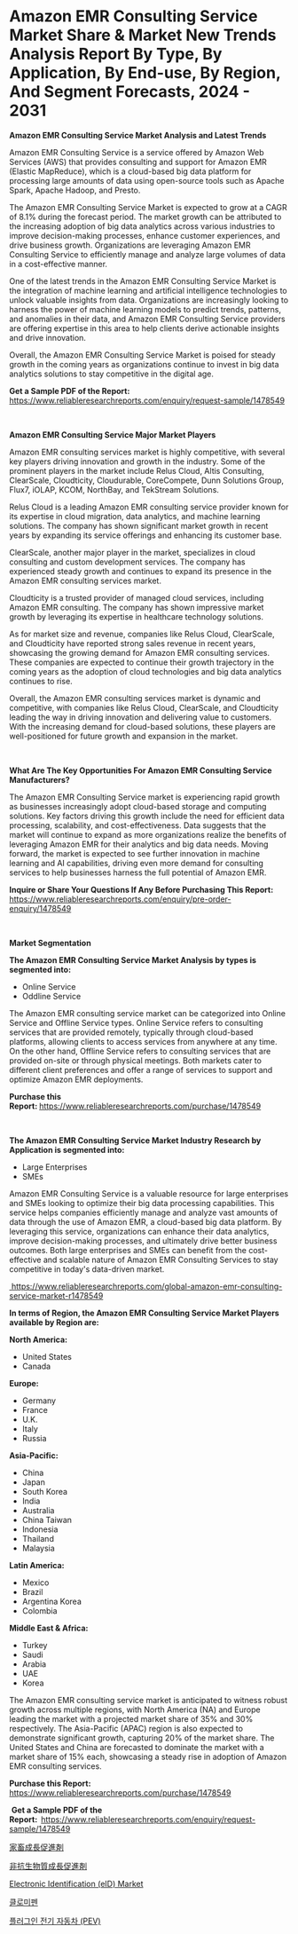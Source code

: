 <p><h1>Amazon EMR Consulting Service Market Share & Market New Trends Analysis Report By Type, By Application, By End-use, By Region, And Segment Forecasts, 2024 - 2031</h1></p><p><strong>Amazon EMR Consulting Service Market Analysis and Latest Trends</strong></p>
<p><p>Amazon EMR Consulting Service is a service offered by Amazon Web Services (AWS) that provides consulting and support for Amazon EMR (Elastic MapReduce), which is a cloud-based big data platform for processing large amounts of data using open-source tools such as Apache Spark, Apache Hadoop, and Presto.</p><p>The Amazon EMR Consulting Service Market is expected to grow at a CAGR of 8.1% during the forecast period. The market growth can be attributed to the increasing adoption of big data analytics across various industries to improve decision-making processes, enhance customer experiences, and drive business growth. Organizations are leveraging Amazon EMR Consulting Service to efficiently manage and analyze large volumes of data in a cost-effective manner.</p><p>One of the latest trends in the Amazon EMR Consulting Service Market is the integration of machine learning and artificial intelligence technologies to unlock valuable insights from data. Organizations are increasingly looking to harness the power of machine learning models to predict trends, patterns, and anomalies in their data, and Amazon EMR Consulting Service providers are offering expertise in this area to help clients derive actionable insights and drive innovation.</p><p>Overall, the Amazon EMR Consulting Service Market is poised for steady growth in the coming years as organizations continue to invest in big data analytics solutions to stay competitive in the digital age.</p></p>
<p><strong>Get a Sample PDF of the Report:&nbsp;</strong> <a href="https://www.reliableresearchreports.com/enquiry/request-sample/1478549">https://www.reliableresearchreports.com/enquiry/request-sample/1478549</a></p>
<p>&nbsp;</p>
<p><strong>Amazon EMR Consulting Service Major Market Players</strong></p>
<p><p>Amazon EMR consulting services market is highly competitive, with several key players driving innovation and growth in the industry. Some of the prominent players in the market include Relus Cloud, Altis Consulting, ClearScale, Cloudticity, Cloudurable, CoreCompete, Dunn Solutions Group, Flux7, iOLAP, KCOM, NorthBay, and TekStream Solutions.</p><p>Relus Cloud is a leading Amazon EMR consulting service provider known for its expertise in cloud migration, data analytics, and machine learning solutions. The company has shown significant market growth in recent years by expanding its service offerings and enhancing its customer base.</p><p>ClearScale, another major player in the market, specializes in cloud consulting and custom development services. The company has experienced steady growth and continues to expand its presence in the Amazon EMR consulting services market.</p><p>Cloudticity is a trusted provider of managed cloud services, including Amazon EMR consulting. The company has shown impressive market growth by leveraging its expertise in healthcare technology solutions.</p><p>As for market size and revenue, companies like Relus Cloud, ClearScale, and Cloudticity have reported strong sales revenue in recent years, showcasing the growing demand for Amazon EMR consulting services. These companies are expected to continue their growth trajectory in the coming years as the adoption of cloud technologies and big data analytics continues to rise.</p><p>Overall, the Amazon EMR consulting services market is dynamic and competitive, with companies like Relus Cloud, ClearScale, and Cloudticity leading the way in driving innovation and delivering value to customers. With the increasing demand for cloud-based solutions, these players are well-positioned for future growth and expansion in the market.</p></p>
<p>&nbsp;</p>
<p><strong>What Are The Key Opportunities For Amazon EMR Consulting Service Manufacturers?</strong></p>
<p><p>The Amazon EMR Consulting Service market is experiencing rapid growth as businesses increasingly adopt cloud-based storage and computing solutions. Key factors driving this growth include the need for efficient data processing, scalability, and cost-effectiveness. Data suggests that the market will continue to expand as more organizations realize the benefits of leveraging Amazon EMR for their analytics and big data needs. Moving forward, the market is expected to see further innovation in machine learning and AI capabilities, driving even more demand for consulting services to help businesses harness the full potential of Amazon EMR.</p></p>
<p><strong>Inquire or Share Your Questions If Any Before Purchasing This Report:</strong> <a href="https://www.reliableresearchreports.com/enquiry/pre-order-enquiry/1478549">https://www.reliableresearchreports.com/enquiry/pre-order-enquiry/1478549</a></p>
<p>&nbsp;</p>
<p><strong>Market Segmentation</strong></p>
<p><strong>The Amazon EMR Consulting Service Market Analysis by types is segmented into:</strong></p>
<p><ul><li>Online Service</li><li>Oddline Service</li></ul></p>
<p><p>The Amazon EMR consulting service market can be categorized into Online Service and Offline Service types. Online Service refers to consulting services that are provided remotely, typically through cloud-based platforms, allowing clients to access services from anywhere at any time. On the other hand, Offline Service refers to consulting services that are provided on-site or through physical meetings. Both markets cater to different client preferences and offer a range of services to support and optimize Amazon EMR deployments.</p></p>
<p><strong>Purchase this Report:&nbsp;</strong><a href="https://www.reliableresearchreports.com/purchase/1478549">https://www.reliableresearchreports.com/purchase/1478549</a></p>
<p>&nbsp;</p>
<p><strong>The Amazon EMR Consulting Service Market Industry Research by Application is segmented into:</strong></p>
<p><ul><li>Large Enterprises</li><li>SMEs</li></ul></p>
<p><p>Amazon EMR Consulting Service is a valuable resource for large enterprises and SMEs looking to optimize their big data processing capabilities. This service helps companies efficiently manage and analyze vast amounts of data through the use of Amazon EMR, a cloud-based big data platform. By leveraging this service, organizations can enhance their data analytics, improve decision-making processes, and ultimately drive better business outcomes. Both large enterprises and SMEs can benefit from the cost-effective and scalable nature of Amazon EMR Consulting Services to stay competitive in today's data-driven market.</p></p>
<p><a href="https://www.reliableresearchreports.com/global-amazon-emr-consulting-service-market-r1478549">&nbsp;https://www.reliableresearchreports.com/global-amazon-emr-consulting-service-market-r1478549</a></p>
<p><strong>In terms of Region, the Amazon EMR Consulting Service Market Players available by Region are:</strong></p>
<p>
    <p> <strong> North America: </strong>
        <ul>
            <li>United States</li>
            <li>Canada</li>
        </ul>
        </p> 
    <p> <strong> Europe: </strong>
        <ul>
            <li>Germany</li>
            <li>France</li>
            <li>U.K.</li>
            <li>Italy</li>
            <li>Russia</li>
        </ul>
        </p> 
    <p> <strong> Asia-Pacific: </strong>
        <ul>
            <li>China</li>
            <li>Japan</li>
            <li>South Korea</li>
            <li>India</li>
            <li>Australia</li>
            <li>China Taiwan</li>
            <li>Indonesia</li>
            <li>Thailand</li>
            <li>Malaysia</li>
        </ul>
        </p> 
    <p> <strong> Latin America: </strong>
        <ul>
            <li>Mexico</li>
            <li>Brazil</li>
            <li>Argentina Korea</li>
            <li>Colombia</li>
        </ul>
        </p> 
    <p> <strong> Middle East & Africa: </strong>
        <ul>
            <li>Turkey</li>
            <li>Saudi</li>
            <li>Arabia</li>
            <li>UAE</li>
            <li>Korea</li>
        </ul>
    </p>
    </p>
<p><p>The Amazon EMR consulting service market is anticipated to witness robust growth across multiple regions, with North America (NA) and Europe leading the market with a projected market share of 35% and 30% respectively. The Asia-Pacific (APAC) region is also expected to demonstrate significant growth, capturing 20% of the market share. The United States and China are forecasted to dominate the market with a market share of 15% each, showcasing a steady rise in adoption of Amazon EMR consulting services.</p></p>
<p><strong>Purchase this Report: </strong><a href="https://www.reliableresearchreports.com/purchase/1478549">https://www.reliableresearchreports.com/purchase/1478549</a></p>
<p>&nbsp;<strong>Get a Sample PDF of the Report:&nbsp;&nbsp;</strong><a href="https://www.reliableresearchreports.com/enquiry/request-sample/1478549">https://www.reliableresearchreports.com/enquiry/request-sample/1478549</a></p>
<p><strong></strong></p>
<p><p><a href="https://github.com/lily-u-genius/Market-Research-Report-List-1/blob/main/158296595685.md">家畜成長促進剤</a></p><p><a href="https://github.com/DemarcusKuhlman/Market-Research-Report-List-1/blob/main/130577495686.md">非抗生物質成長促進剤</a></p><p><a href="https://github.com/NorbertYates/Market-Research-Report-List-5/blob/main/electronic-identification-eid-market.md">Electronic Identification (eID) Market</a></p><p><a href="https://github.com/asratman/Market-Research-Report-List-1/blob/main/646224587328.md">클로미펜</a></p><p><a href="https://medium.com/@bustersipes981/%ED%94%8C%EB%9F%AC%EA%B7%B8%EC%9D%B8-%EC%A0%84%EA%B8%B0%EC%B0%A8-pev-%EC%8B%9C%EC%9E%A5-%EC%A1%B0%EC%82%AC-%EB%B3%B4%EA%B3%A0%EC%84%9C-%EA%B7%B8-%EC%97%AD%EC%82%AC-%EB%B0%8F-2024%EB%85%84%EB%B6%80%ED%84%B0-2031%EB%85%84%EA%B9%8C%EC%A7%80%EC%9D%98-%EC%98%88%EC%B8%A1-034a6eaaf684">플러그인 전기 자동차 (PEV)</a></p></p>